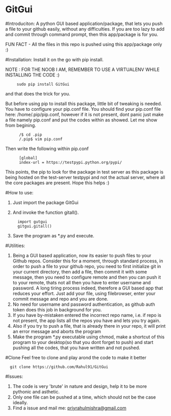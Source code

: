 # GitGui

#Introduciton:
A python GUI based application/package, that lets you push a file to your github
easily, without any difficulties.
If you are too lazy to add and commit through command prompt, then this app/package is for you.

FUN FACT - All the files in this repo is pushed using this app/package only :)

#Installation:
Install it on the go with pip install.

   NOTE : FOR THE NOOB I AM, REMEMBER TO USE A VIRTUALENV WHILE INSTALLING THE CODE :)

         sudo pip install GitGui
and that does the trick for you.

But before using pip to install this package, little bit of tweaking is needed. You have to configure your pip.conf file. You should find your pip.conf file here: /home/.pip/pip.conf, however if it is not present, dont panic just
make a file namely pip.conf and put the codes within as showed. Let me show from begining.
          
          /$ cd .pip
          /.pip$ vim pip.conf
          
Then write the following within pip.conf
         
          [global]
          index-url = https://testpypi.python.org/pypi/

This points, the pip to look for the package in test server as this package is being hosted on the test-server testpypi and not the actual server, where all the core packages are present. Hope this helps :) 
         

#How to use:
1. Just import the package GitGui
2. And invoke the function gitall().
         
         import gutgui
         gitgui.gitall()

3. Save the program as *.py and execute.


#Utilities:
1. Being a GUI based application, now its easier to push files to your Github repos. Consider this for a moment, through standard process, in order to push a file to your github repo, you need to first initialize git in your current directory, then add a file, then commit it with some message, then you need to configure remote and then you can push it to your remote, thats not all then you have to enter username and password. A long tiring process indeed, therefore a GUI based app that reduces your effort.
         Just add your file, using filebrowser, enter your commit message and repo and you are done.
2. No need for username and password authentication, as github auth token does this job in background for you.
3. If you have by-mistaken entered the incorrect repo name, i.e. if repo is not present, the app lists all the repos you have and lets you try again.
4. Also if you try to push a file, that is already there in your repo, it will print an error message and aborts the program
4. Make the program *.py executable using chmod, make a shortcut of this program to your desktop(so that you dont forget to push) and start pushing all the codes, that you have written and not pushed. 


#Clone
Feel free to clone and play arond the code to make it better
    
      git clone https://github.com/Rahul91/GitGui
      
#Issues:
1. The code is very 'brute' in nature and design, help it to be more pythonic and asthetic.
2. Only one file can be pushed at a time, which should not be the case ideally.
3. Find a issue and mail me: priyrahulmishra@gmail.com

        



